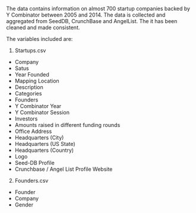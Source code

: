 The data contains information on almost 700 startup companies backed by Y Combinator between 2005 and 2014.
The data is collected and aggregated from SeedDB, CrunchBase and AngelList. The it has been cleaned and made consistent.

The variables included are:

1. Startups.csv
  - Company	
  - Satus
  - Year Founded
  - Mapping Location
  - Description
  - Categories
  - Founders
  - Y Combinator Year
  - Y Combinator Session
  - Investors
  - Amounts raised in different funding rounds
  - Office Address
  - Headquarters (City)
  - Headquarters (US State)
  - Headquarters (Country)
  - Logo
  - Seed-DB Profile
  - Crunchbase / Angel List Profile	Website


2. Founders.csv
  - Founder
  - Company
  - Gender

